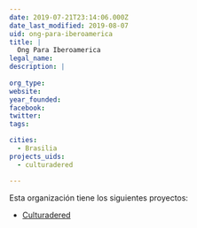 ```yaml
---
date: 2019-07-21T23:14:06.000Z
date_last_modified: 2019-08-07
uid: ong-para-iberoamerica
title: |
  Ong Para Iberoamerica
legal_name: 
description: |
  
org_type: 
website: 
year_founded: 
facebook: 
twitter: 
tags:

cities: 
  - Brasilia
projects_uids:
  - culturadered

---
```


Esta organización tiene los siguientes proyectos:

- [Culturadered](/proyectos/culturadered)
